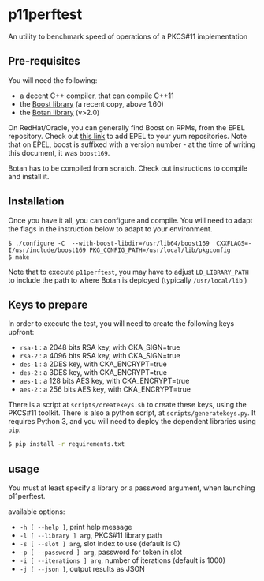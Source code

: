 # p11perftest

An utility to benchmark speed of operations of a PKCS#11 implementation

## Pre-requisites
You will need the following:
 - a decent C++ compiler, that can compile C++11 
 - the [Boost library](https://www.boost.org/) (a recent copy, above 1.60)
 - the [Botan library](https://botan.randombit.net/) (v>2.0)

On RedHat/Oracle, you can generally find Boost on RPMs, from the EPEL repository. Check out [this link](https://blogs.oracle.com/wim/using-epel-repos-with-oracle-linux) to add EPEL to your yum repositories. Note that on EPEL, boost is suffixed with a version number - at the time of writing this document, it was `boost169`.

Botan has to be compiled from scratch. Check out instructions to compile and install it.

## Installation
Once you have it all, you can configure and compile. You will need to adapt the flags in the instruction below to adapt to your environment.

```
$ ./configure -C  --with-boost-libdir=/usr/lib64/boost169  CXXFLAGS=-I/usr/include/boost169 PKG_CONFIG_PATH=/usr/local/lib/pkgconfig
$ make
```

Note that to execute `p11perftest`, you may have to adjust `LD_LIBRARY_PATH` to include the path to where Botan is deployed (typically `/usr/local/lib` )

## Keys to prepare

In order to execute the test, you will need to create the following keys upfront:

 - `rsa-1` : a 2048 bits RSA key, with CKA_SIGN=true
 - `rsa-2` : a 4096 bits RSA key, with CKA_SIGN=true
 - `des-1` : a 2DES key, with CKA_ENCRYPT=true
 - `des-2` : a 3DES key, with CKA_ENCRYPT=true
 - `aes-1` : a 128 bits AES key, with CKA_ENCRYPT=true
 - `aes-2` : a 256 bits AES key, with CKA_ENCRYPT=true

There is a script at `scripts/createkeys.sh` to create these keys, using the PKCS#11 toolkit.
There is also a python script, at `scripts/generatekeys.py`. It requires Python 3, and you will need to deploy the dependent libraries using `pip`:

```bash
$ pip install -r requirements.txt
```


## usage

You must at least specify a library or a password argument, when launching p11perftest.

available options:
  - `-h [ --help ]`, print help message
  - `-l [ --library ] arg`, PKCS#11 library path
  - `-s [ --slot ] arg`, slot index to use (default is 0)
  - `-p [ --password ] arg`, password for token in slot
  - `-i [ --iterations ] arg`, number of iterations (default is 1000)
  - `-j [ --json ]`, output results as JSON
